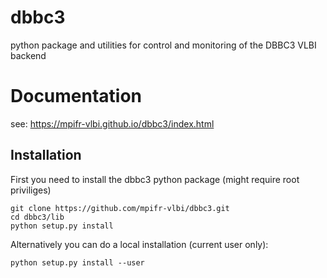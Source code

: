 # dbbc3
python package and utilities for control and monitoring of the DBBC3 VLBI backend

# Documentation
see: https://mpifr-vlbi.github.io/dbbc3/index.html

## Installation
First you need to install the dbbc3 python package (might require root priviliges)
```
git clone https://github.com/mpifr-vlbi/dbbc3.git
cd dbbc3/lib
python setup.py install
```
Alternatively you can do a local installation (current user only):
```
python setup.py install --user
```

